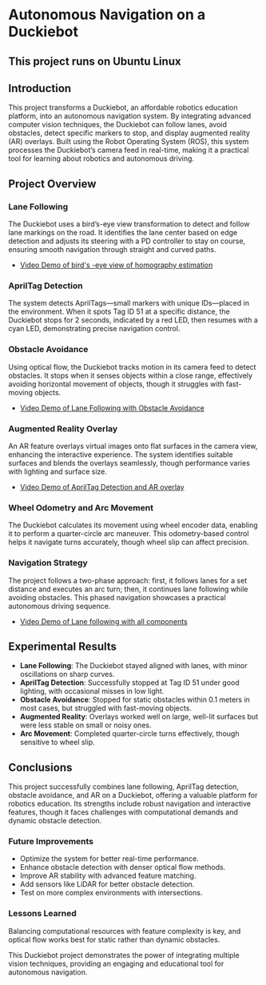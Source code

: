 # Autonomous Navigation on a Duckiebot
## This project runs on Ubuntu Linux

## Introduction
This project transforms a Duckiebot, an affordable robotics education platform, into an autonomous navigation system. By integrating advanced computer vision techniques, the Duckiebot can follow lanes, avoid obstacles, detect specific markers to stop, and display augmented reality (AR) overlays. Built using the Robot Operating System (ROS), this system processes the Duckiebot’s camera feed in real-time, making it a practical tool for learning about robotics and autonomous driving.

## Project Overview

### Lane Following
The Duckiebot uses a bird’s-eye view transformation to detect and follow lane markings on the road. It identifies the lane center based on edge detection and adjusts its steering with a PD controller to stay on course, ensuring smooth navigation through straight and curved paths.
- [Video Demo of bird's -eye view of homography estimation](https://youtu.be/XEh2SXvbXc0)

### AprilTag Detection
The system detects AprilTags—small markers with unique IDs—placed in the environment. When it spots Tag ID 51 at a specific distance, the Duckiebot stops for 2 seconds, indicated by a red LED, then resumes with a cyan LED, demonstrating precise navigation control.
 
### Obstacle Avoidance
Using optical flow, the Duckiebot tracks motion in its camera feed to detect obstacles. It stops when it senses objects within a close range, effectively avoiding horizontal movement of objects, though it struggles with fast-moving objects.
- [Video Demo of Lane Following with Obstacle Avoidance](https://youtu.be/chMo7etrS-4)
  
### Augmented Reality Overlay
An AR feature overlays virtual images onto flat surfaces in the camera view, enhancing the interactive experience. The system identifies suitable surfaces and blends the overlays seamlessly, though performance varies with lighting and surface size.
- [Video Demo of AprilTag Detection and AR overlay](https://youtu.be/c1ViTTHEqv8)
  
### Wheel Odometry and Arc Movement
The Duckiebot calculates its movement using wheel encoder data, enabling it to perform a quarter-circle arc maneuver. This odometry-based control helps it navigate turns accurately, though wheel slip can affect precision.

### Navigation Strategy
The project follows a two-phase approach: first, it follows lanes for a set distance and executes an arc turn; then, it continues lane following while avoiding obstacles. This phased navigation showcases a practical autonomous driving sequence.
- [Video Demo of Lane following with all components](https://youtu.be/LtNKioPx3Mg)

## Experimental Results
- **Lane Following**: The Duckiebot stayed aligned with lanes, with minor oscillations on sharp curves.
- **AprilTag Detection**: Successfully stopped at Tag ID 51 under good lighting, with occasional misses in low light.
- **Obstacle Avoidance**: Stopped for static obstacles within 0.1 meters in most cases, but struggled with fast-moving objects.
- **Augmented Reality**: Overlays worked well on large, well-lit surfaces but were less stable on small or noisy ones.
- **Arc Movement**: Completed quarter-circle turns effectively, though sensitive to wheel slip.

## Conclusions
This project successfully combines lane following, AprilTag detection, obstacle avoidance, and AR on a Duckiebot, offering a valuable platform for robotics education. Its strengths include robust navigation and interactive features, though it faces challenges with computational demands and dynamic obstacle detection.

### Future Improvements
- Optimize the system for better real-time performance.
- Enhance obstacle detection with denser optical flow methods.
- Improve AR stability with advanced feature matching.
- Add sensors like LiDAR for better obstacle detection.
- Test on more complex environments with intersections.

### Lessons Learned
Balancing computational resources with feature complexity is key, and optical flow works best for static rather than dynamic obstacles.

This Duckiebot project demonstrates the power of integrating multiple vision techniques, providing an engaging and educational tool for autonomous navigation.

